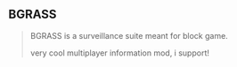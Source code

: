 BGRASS
---
>BGRASS is a surveillance suite meant for block game.
>
> very cool multiplayer information mod, i support!